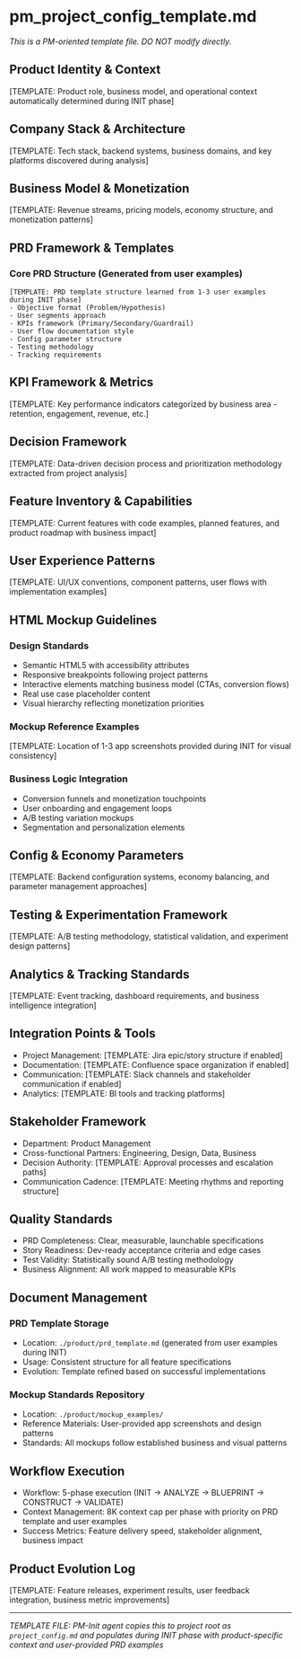 # pm_project_config_template.md
_This is a PM-oriented template file. DO NOT modify directly._

## Product Identity & Context
[TEMPLATE: Product role, business model, and operational context automatically determined during INIT phase]

## Company Stack & Architecture
[TEMPLATE: Tech stack, backend systems, business domains, and key platforms discovered during analysis]

## Business Model & Monetization
[TEMPLATE: Revenue streams, pricing models, economy structure, and monetization patterns]

## PRD Framework & Templates
### Core PRD Structure (Generated from user examples)
```
[TEMPLATE: PRD template structure learned from 1-3 user examples during INIT phase]
- Objective format (Problem/Hypothesis)
- User segments approach
- KPIs framework (Primary/Secondary/Guardrail)
- User flow documentation style
- Config parameter structure
- Testing methodology
- Tracking requirements
```

## KPI Framework & Metrics
[TEMPLATE: Key performance indicators categorized by business area - retention, engagement, revenue, etc.]

## Decision Framework
[TEMPLATE: Data-driven decision process and prioritization methodology extracted from project analysis]

## Feature Inventory & Capabilities
[TEMPLATE: Current features with code examples, planned features, and product roadmap with business impact]

## User Experience Patterns
[TEMPLATE: UI/UX conventions, component patterns, user flows with implementation examples]

## HTML Mockup Guidelines
### Design Standards
- Semantic HTML5 with accessibility attributes
- Responsive breakpoints following project patterns
- Interactive elements matching business model (CTAs, conversion flows)
- Real use case placeholder content
- Visual hierarchy reflecting monetization priorities

### Mockup Reference Examples
[TEMPLATE: Location of 1-3 app screenshots provided during INIT for visual consistency]

### Business Logic Integration
- Conversion funnels and monetization touchpoints
- User onboarding and engagement loops  
- A/B testing variation mockups
- Segmentation and personalization elements

## Config & Economy Parameters
[TEMPLATE: Backend configuration systems, economy balancing, and parameter management approaches]

## Testing & Experimentation Framework
[TEMPLATE: A/B testing methodology, statistical validation, and experiment design patterns]

## Analytics & Tracking Standards
[TEMPLATE: Event tracking, dashboard requirements, and business intelligence integration]

## Integration Points & Tools
- Project Management: [TEMPLATE: Jira epic/story structure if enabled]
- Documentation: [TEMPLATE: Confluence space organization if enabled]
- Communication: [TEMPLATE: Slack channels and stakeholder communication if enabled]
- Analytics: [TEMPLATE: BI tools and tracking platforms]

## Stakeholder Framework
- Department: Product Management
- Cross-functional Partners: Engineering, Design, Data, Business
- Decision Authority: [TEMPLATE: Approval processes and escalation paths]
- Communication Cadence: [TEMPLATE: Meeting rhythms and reporting structure]

## Quality Standards
- PRD Completeness: Clear, measurable, launchable specifications
- Story Readiness: Dev-ready acceptance criteria and edge cases
- Test Validity: Statistically sound A/B testing methodology
- Business Alignment: All work mapped to measurable KPIs

## Document Management
### PRD Template Storage
- Location: `./product/prd_template.md` (generated from user examples during INIT)
- Usage: Consistent structure for all feature specifications
- Evolution: Template refined based on successful implementations

### Mockup Standards Repository
- Location: `./product/mockup_examples/` 
- Reference Materials: User-provided app screenshots and design patterns
- Standards: All mockups follow established business and visual patterns

## Workflow Execution
- Workflow: 5-phase execution (INIT → ANALYZE → BLUEPRINT → CONSTRUCT → VALIDATE)
- Context Management: 8K context cap per phase with priority on PRD template and user examples
- Success Metrics: Feature delivery speed, stakeholder alignment, business impact

## Product Evolution Log
[TEMPLATE: Feature releases, experiment results, user feedback integration, business metric improvements]

---
*TEMPLATE FILE: PM-Init agent copies this to project root as `project_config.md` and populates during INIT phase with product-specific context and user-provided PRD examples*